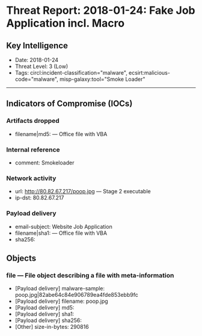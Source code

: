 # Threat Report: 2018-01-24: Fake Job Application incl. Macro


## Key Intelligence
* Date: 2018-01-24
* Threat Level: 3 (Low)
* Tags: circl:incident-classification="malware", ecsirt:malicious-code="malware", misp-galaxy:tool="Smoke Loader"

---

## Indicators of Compromise (IOCs)
### Artifacts dropped
* filename|md5: <md5> — Office file with VBA

### Internal reference
* comment: Smokeloader

### Network activity
* url: http://80.82.67.217/poop.jpg — Stage 2 executable
* ip-dst: 80.82.67.217

### Payload delivery
* email-subject: Website Job Application
* filename|sha1: <sha1> — Office file with VBA
* sha256: <sha256>

## Objects
### file — File object describing a file with meta-information
* [Payload delivery] malware-sample: poop.jpg|82abe64c84e906789ea4fde853ebb9fc
* [Payload delivery] filename: poop.jpg
* [Payload delivery] md5: <md5>
* [Payload delivery] sha1: <sha1>
* [Payload delivery] sha256: <sha256>
* [Other] size-in-bytes: 290816
